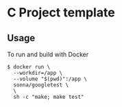 C Project template
==================

Usage
-----

To run and build with Docker

```console
$ docker run \
  --workdir=/app \
  --volume "$(pwd)":/app \
  sonna/googletest \
  \
  sh -c "make; make test"
```

